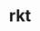 ---
git: https://github.com/rkt/rkt
logohandle: coreos_rkt
sort: rkt
title: rkt
website: https://coreos.com/rkt/
---